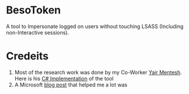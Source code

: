 # BesoToken
A tool to Impersonate logged on users without touching LSASS (Including non-Interactive sessions).

# Credeits

1. Most of the research work was done by my Co-Worker [Yair Mentesh](https://www.linkedin.com/in/yair-mentesh/).  
Here is his [C# Implementation](https://github.com/Yair-Men/TokenMen) of the tool  
2. A Microsoft [blog post](https://learn.microsoft.com/en-us/previous-versions/aa379608\(v=vs.85\)) that helped me a lot was 
